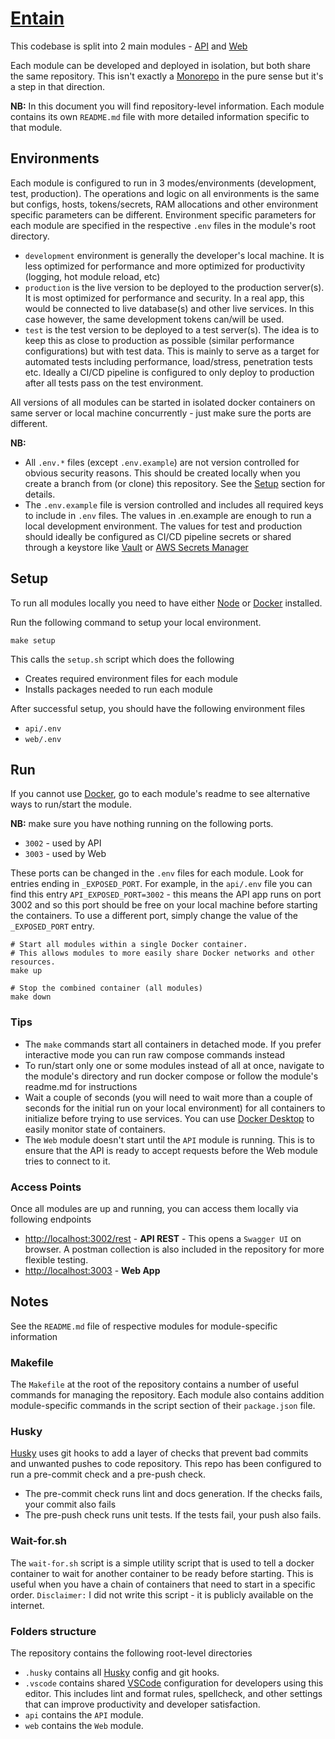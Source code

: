 # [Entain](https://www.entaingroup.com/)

This codebase is split into 2 main modules - [API](https://github.com/dev-juju/entain/tree/main/api) and [Web](https://github.com/dev-juju/entain/tree/main/web)

Each module can be developed and deployed in isolation, but both share the same repository.
This isn't exactly a [Monorepo](https://webo.digital/blog/monorepo-vs-polyrepo-architecture/) in the pure sense but it's a step in that direction.

**NB:** In this document you will find repository-level information. Each module contains its own `README.md` file with more detailed information specific to that module.


## Environments
Each module is configured to run in 3 modes/environments (development, test, production).
The operations and logic on all environments is the same but configs, hosts, tokens/secrets, RAM allocations and other environment specific parameters can be different.
Environment specific parameters for each module are specified in the respective `.env` files in the module's root directory.

  - `development` environment is generally the developer's local machine. It is less optimized for performance and more optimized for productivity (logging, hot module reload, etc)
  - `production` is the live version to be deployed to the production server(s). It is most optimized for performance and security. In a real app, this would be connected to live database(s) and other live services. In this case however, the same development tokens can/will be used.
  - `test` is the test version to be deployed to a test server(s). The idea is to keep this as close to production as possible (similar performance configurations) but with test data. This is mainly to serve as a target for automated tests including performance, load/stress, penetration tests etc. Ideally a CI/CD pipeline is configured to only deploy to production after all tests pass on the test environment.

All versions of all modules can be started in isolated docker containers on same server or local machine concurrently - just make sure the ports are different.

**NB:**

  - All `.env.*` files (except `.env.example`) are not version controlled for obvious security reasons. This should be created locally when you create a branch from (or clone) this repository. See the [Setup](#setup) section for details.
  - The `.env.example` file is version controlled and includes all required keys to include in `.env` files. The values in .en.example are enough to run a local development environment. The values for test and production should ideally be configured as CI/CD pipeline secrets or shared through a keystore like [Vault](https://www.vaultproject.io/) or [AWS Secrets Manager](https://aws.amazon.com/secrets-manager/)


## Setup
To run all modules locally you need to have either [Node](https://nodejs.org/) or [Docker](https://www.docker.com/) installed.

Run the following command to setup your local environment.

```shell
make setup
```

This calls the `setup.sh` script which does the following

  - Creates required environment files for each module
  - Installs packages needed to run each module

After successful setup, you should have the following environment files

  - `api/.env`
  - `web/.env`

## Run
If you cannot use [Docker](https://www.docker.com/), go to each module's readme to see alternative ways to run/start the module.

**NB:** make sure you have nothing running on the following ports.

  - `3002` - used by API
  - `3003` - used by Web

These ports can be changed in the `.env` files for each module. Look for entries ending in `_EXPOSED_PORT`. For example, in the `api/.env` file you can find this entry `API_EXPOSED_PORT=3002` - this means the API app runs on port 3002 and so this port should be free on your local machine before starting the containers. To use a different port, simply change the value of the `_EXPOSED_PORT` entry.

```shell
# Start all modules within a single Docker container.
# This allows modules to more easily share Docker networks and other resources.
make up

# Stop the combined container (all modules)
make down
```

### Tips
  - The `make` commands start all containers in detached mode. If you prefer interactive mode you can run raw compose commands instead
  - To run/start only one or some modules instead of all at once, navigate to the module's directory and run docker compose or follow the module's readme.md for instructions
  - Wait a couple of seconds (you will need to wait more than a couple of seconds for the initial run on your local environment) for all containers to initialize before trying to use services. You can use [Docker Desktop](https://www.docker.com/products/docker-desktop/) to easily monitor state of containers.
  - The `Web` module doesn't start until the `API` module is running. This is to ensure that the API is ready to accept requests before the Web module tries to connect to it.

### Access Points
Once all modules are up and running, you can access them locally via following endpoints

  - [http://localhost:3002/rest](http://localhost:3002/rest) - **API REST** - This opens a `Swagger UI` on browser. A postman collection is also included in the repository for more flexible testing.
  - [http://localhost:3003](http://localhost:3003) - **Web App**

## Notes
See the `README.md` file of respective modules for module-specific information

### Makefile
The `Makefile` at the root of the repository contains a number of useful commands for managing the repository. Each module also contains addition module-specific commands in the script section of their `package.json` file.

### Husky
[Husky](https://typicode.github.io/husky/#/) uses git hooks to add a layer of checks that prevent bad commits and unwanted pushes to code repository.
This repo has been configured to run a pre-commit check and a pre-push check.
  - The pre-commit check runs lint and docs generation. If the checks fails, your commit also fails
  - The pre-push check runs unit tests. If the tests fail, your push also fails.

### Wait-for.sh
The `wait-for.sh` script is a simple utility script that is used to tell a docker container to wait for another container to be ready before starting. This is useful when you have a chain of containers that need to start in a specific order. `Disclaimer:` I did not write this script - it is publicly available on the internet.

### Folders structure
The repository contains the following root-level directories

  - `.husky` contains all [Husky](#Husky) config and git hooks.
  - `.vscode` contains shared [VSCode](https://code.visualstudio.com/) configuration for developers using this editor. This includes lint and format rules, spellcheck, and other settings that can improve productivity and developer satisfaction.
  - `api` contains the `API` module.
  - `web` contains the `Web` module.
